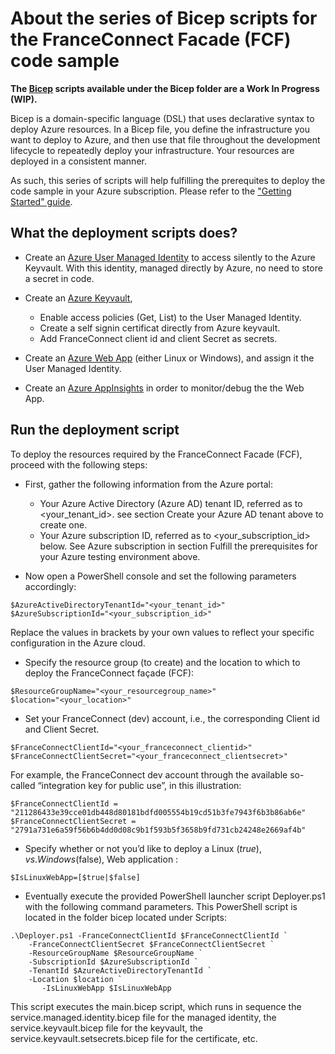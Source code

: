 # About the series of Bicep scripts for the FranceConnect Facade (FCF) code sample

**The [Bicep](https://learn.microsoft.com/en-us/azure/azure-resource-manager/bicep/overview?tabs=bicep) scripts available under the Bicep folder are a Work In Progress (WIP).**

Bicep is a domain-specific language (DSL) that uses declarative syntax to deploy Azure resources. In a Bicep file, you define the infrastructure you want to deploy to Azure, and then use that file throughout the development lifecycle to repeatedly deploy your infrastructure. Your resources are deployed in a consistent manner. 

As such, this series of scripts will help fulfilling the prerequites to deploy the code sample in your Azure subscription. Please refer to the ["Getting Started" guide](https://github.com/microsoft/franceconnect-facade-dotnet-webapp-aspnetcore/tree/master/Documentation).

##  What the deployment scripts does?

- Create an [Azure User Managed Identity](https://learn.microsoft.com/en-us/azure/active-directory/managed-identities-azure-resources/overview) to access silently to the Azure Keyvault. With this identity, managed directly by Azure, no need to store a secret in code. 

- Create an [Azure Keyvault](https://learn.microsoft.com/en-us/azure/key-vault/general/overview), 

    - Enable access policies (Get, List) to the User Managed Identity.
    - Create a self signin certificat directly from Azure keyvault.
    - Add FranceConnect client id and client Secret as secrets.

- Create an [Azure Web App](https://learn.microsoft.com/en-us/azure/app-service/) (either Linux or Windows), and assign it the User Managed Identity.

- Create an [Azure AppInsights](https://learn.microsoft.com/en-us/azure/azure-monitor/app/app-insights-overview?tabs=net) in order to monitor/debug the the Web App.

## Run the deployment script

To deploy the resources required by the FranceConnect Facade (FCF), proceed with the following steps:
- First, gather the following information from the Azure portal:

    - Your Azure Active Directory (Azure AD) tenant ID, referred as to <your_tenant_id>. see section Create your Azure AD tenant above to create one. 
    - Your Azure subscription ID, referred as to <your_subscription_id> below. See Azure subscription in section Fulfill the prerequisites for your Azure testing environment above.
- Now open a PowerShell console and set the following parameters accordingly:

```
$AzureActiveDirectoryTenantId="<your_tenant_id>"
$AzureSubscriptionId="<your_subscription_id>"
```
Replace the values in brackets by your own values to reflect your specific configuration in the Azure cloud.

- Specify the resource group (to create) and the location to which to deploy the FranceConnect façade (FCF):

```
$ResourceGroupName="<your_resourcegroup_name>"
$location="<your_location>"
```
- Set your FranceConnect (dev) account, i.e., the corresponding Client id and Client Secret. 
```
$FranceConnectClientId="<your_franceconnect_clientid>"
$FranceConnectClientSecret="<your_franceconnect_clientsecret>"
```
For example, the FranceConnect dev account through the available so-called “integration key for public use”, in this illustration:
```
$FranceConnectClientId = "211286433e39cce01db448d80181bdfd005554b19cd51b3fe7943f6b3b86ab6e"
$FranceConnectClientSecret = "2791a731e6a59f56b6b4dd0d08c9b1f593b5f3658b9fd731cb24248e2669af4b"
```
- Specify whether or not you’d like to deploy a Linux ($true), vs. Windows ($false), Web application :
```
$IsLinuxWebApp=[$true|$false]
```
- Eventually execute the provided PowerShell launcher script Deployer.ps1 with the following command parameters. This PowerShell script is located in the folder bicep located under Scripts:
```
.\Deployer.ps1 -FranceConnectClientId $FranceConnectClientId `
    -FranceConnectClientSecret $FranceConnectClientSecret `
    -ResourceGroupName $ResourceGroupName `
    -SubscriptionId $AzureSubscriptionId `
    -TenantId $AzureActiveDirectoryTenantId `
    -Location $location `
       -IsLinuxWebApp $IsLinuxWebApp
```
This script executes the main.bicep script, which runs in sequence the service.managed.identity.bicep file for the managed identity, the service.keyvault.bicep file for the keyvault, the service.keyvault.setsecrets.bicep file for the certificate, etc. 